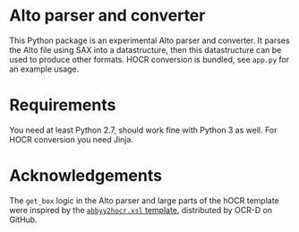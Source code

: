 # Alto parser and converter

This Python package is an experimental Alto parser and converter. It
parses the Alto file using SAX into a datastructure, then this
datastructure can be used to produce other formats. HOCR conversion is
bundled, see `app.py` for an example usage.

# Requirements

You need at least Python 2.7, should work fine with Python 3 as
well. For HOCR conversion you need Jinja.

# Acknowledgements

The `get_box` logic in the Alto parser and large parts of the hOCR template were inspired
by the [`abbyy2hocr.xsl` template](https://github.com/OCR-D/format-converters/blob/9615db1920cb8e15a38427333b41cdbee8baf4b6/abbyy2hocr.xsl),
distributed by OCR-D on GitHub.

